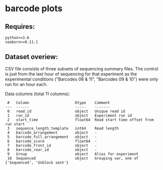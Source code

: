 # barcode plots

Requires:
---

```
python>=3.6
seaborn>=0.11.1
```

Dataset overiew:
---

CSV file consists of three subsets of sequencing summary files. The control is
just from the last hour of sequencing for that experiment as the experimental
conditions ("Barcodes 08 & 11", "Barcodes 09 & 10") were only run for an hour
each.

Data columns (total 11 columns):
```
 #   Column                     Dtype    Comment
---  ------                     -----    -------
 0   read_id                    object   Unique read id
 1   run_id                     object   Experiment run id
 2   start_time                 float64  Read start time offset from run start
 3   sequence_length_template   int64    Read length
 4   barcode_arrangement        object   -
 5   barcode_full_arrangement   object   -
 6   barcode_score              float64  -
 7   barcode_front_id           object   -
 8   barcode_rear_id            object   -
 9   Group                      object   Alias for experiment
 10  Sequenced                  object   Grouping var, one of {'Sequenced', 'Unblock sent'}
```

